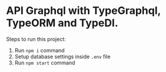 # API Graphql with TypeGraphql, TypeORM and TypeDI.

Steps to run this project:

1. Run `npm i` command
2. Setup database settings inside `.env` file
3. Run `npm start` command
